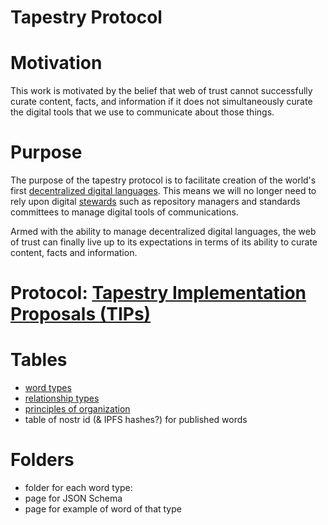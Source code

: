 Tapestry Protocol
=====

# Motivation

This work is motivated by the belief that web of trust cannot successfully curate content, facts, and information if it does not simultaneously curate the digital tools that we use to communicate about those things. 

# Purpose

The purpose of the tapestry protocol is to facilitate creation of the world's first [decentralized digital languages](https://github.com/wds4/tapestry-protocol/blob/main/glossary/decentralizedLanguage.md). This means we will no longer need to rely upon digital [stewards](https://github.com/wds4/tapestry-protocol/blob/main/glossary/steward.md) such as repository managers and standards committees to manage digital tools of communications.

Armed with the ability to manage decentralized digital languages, the web of trust can finally live up to its expectations in terms of its ability to curate content, facts and information.

# Protocol: [Tapestry Implementation Proposals (TIPs)](https://github.com/wds4/tapestry-protocol/blob/main/tips/README.md)

# Tables

- [word types](tips/tables/wordTypes.md)
- [relationship types](tips/tables/relationshipTypes.md)
- [principles of organization](tips/tables/principlesOfOrganization.md)
- table of nostr id (& IPFS hashes?) for published words

# Folders
- folder for each word type: 
- page for JSON Schema 
- page for example of word of that type
